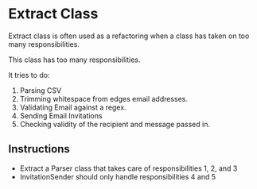 Extract Class
=============

Extract class is often used as a refactoring when a class has taken on too
many responsibilities.

This class has too many responsibilities.

It tries to do:

1. Parsing CSV
2. Trimming whitespace from edges email addresses.
3. Validating Email against a regex.
4. Sending Email Invitations
5. Checking validity of the recipient and message passed in.

Instructions
------------

- Extract a Parser class that takes care of responsibilities 1, 2, and 3
- InvitationSender should only handle responsibilities 4 and 5

